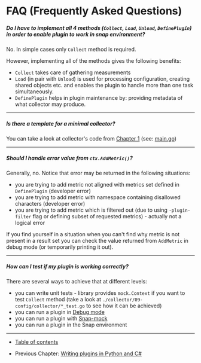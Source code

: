 # FAQ (Frequently Asked Questions)

##### Do I have to implement all 4 methods (`Collect`, `Load`, `Unload`, `DefinePlugin`) in order to enable plugin to work in snap environment?

No. In simple cases only `Collect` method is required.

However, implementing all of the methods gives the following benefits:
- `Collect` takes care of gathering measurements
- `Load` (in pair with `Unload`) is used for processing configuration, creating shared objects etc. and enables the plugin to handle more than one task simultaneously.
- `DefinePlugin` helps in plugin maintenance by: providing metadata of what collector may produce.

----

##### Is there a template for a minimal collector?

You can take a look at collector's code from [Chapter 1](/v2/tutorial/01-simple/README.md) (see: [main.go](/v2/tutorial/01-simple/main.go))

----

##### Should I handle error value from `ctx.AddMetric()`?

Generally, no. 
Notice that error may be returned in the following situations:
- you are trying to add metric not aligned with metrics set defined in `DefinePlugin` (developer error)
- you are trying to add metric with namespace containing disallowed characters (developer error) 
- you are trying to add metric which is filtered out (due to using `-plugin-filter` flag or defining subset of requested metrics) - actually not a logical error 

If you find yourself in a situation when you can't find why metric is not present in a result set you can check the value returned from `AddMetric` in debug mode (or temporarily printing it out).

----

##### How can I test if my plugin is working correctly?

There are several ways to achieve that at different levels:
- you can write unit tests - library provides `mock.Context` if you want to test `Collect` method (take a look at `./collector/09-config/collector/*_test.go` to see how it can be achieved)
- you can run a plugin in [Debug mode](/v2/tutorial/02-testing#debug-mode)
- you can run a plugin with [Snap-mock](/v2/tutorial/02-testing#running-plugin-with-snap-mock)
- you can run a plugin in the Snap environment

----

* [Table of contents](/v2/tutorial/README.md)
- Previous Chapter: [Writing plugins in Python and C#](/v2/tutorial/other-languages/README.md)
